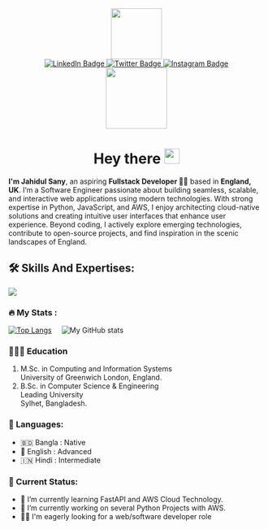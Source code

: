 <div id="header" align="center">
  <img src="https://media.giphy.com/media/M9gbBd9nbDrOTu1Mqx/giphy.gif" width="100"/><br>
  <div id="badges">
    <a href="https://www.linkedin.com/in/jahidul-sany/">
      <img src="https://img.shields.io/badge/LinkedIn-blue?style=for-the-badge&logo=linkedin&logoColor=white" alt="LinkedIn Badge"/>
    </a>
    <a href="https://x.com/Jahidul__Sany">
      <img src="https://img.shields.io/badge/Twitter-blue?style=for-the-badge&logo=twitter&logoColor=white" alt="Twitter Badge"/>
    </a>
    <a href="https://www.instagram.com/jahidul.sany/">
      <img src="https://img.shields.io/badge/Instagram-blue?style=for-the-badge&logo=instagram&logoColor=white" alt="Instagram Badge"/>
    </a>
 </div>
 <div>
   <a href="https://jahidulsany.co.uk">
     <img src="https://komarev.com/ghpvc/?username=JahidulSany&style=flat-square&color=blue" width="120px" alt=""/>
   </a>
  <h1>Hey there <img src="https://media.giphy.com/media/hvRJCLFzcasrR4ia7z/giphy.gif" width="30px"/></h1>
 </div>
</div>

<strong>I'm Jahidul Sany</strong>, an aspiring <strong>Fullstack Developer 👨‍💻</strong> based in <strong>England, UK</strong>.
I’m a Software Engineer passionate about building seamless, scalable, and interactive web applications using modern technologies. With strong expertise in Python, JavaScript, and AWS, I enjoy architecting cloud-native solutions and creating intuitive user interfaces that enhance user experience. Beyond coding, I actively explore emerging technologies, contribute to open-source projects, and find inspiration in the scenic landscapes of England.

<h2>🛠️ Skills And Expertises:</h2>
<p align="left">
  <a href="https://jahidulsany.co.uk">
    <img src="https://skillicons.dev/icons?i=git&theme=light,aws,python,js,react,redux,nextjs,expressjs,fastapi" />
  </a>
</p>

### 🔥 My Stats :

[![Top Langs](https://github-readme-stats.vercel.app/api/top-langs/?username=JahidulSany&layout=compact&theme=vision-friendly-dark)](https://github.com/anuraghazra/github-readme-stats) &nbsp; &nbsp;
![My GitHub stats](https://github-readme-stats.vercel.app/api?username=JahidulSany&layout=compact&theme=vision-friendly-dark&show_icons=true)

### 👨🏻‍🎓 Education

1. M.Sc. in Computing and Information Systems  
   University of Greenwich
   London, England.
3. B.Sc. in Computer Science & Engineering  
   Leading University  
   Sylhet, Bangladesh.

<!-- education section ends here  -->

<!-- my languages section starts here  -->

### 💬 Languages:

- 🇧🇩 Bangla : Native
- 🏴󠁧󠁢󠁥󠁮󠁧󠁿 English : Advanced
- 🇮🇳 Hindi : Intermediate
  <br />

### 🚀 Current Status:

- 🌱 I’m currently learning FastAPI and AWS Cloud Technology.
- 🔭 I’m currently working on several Python Projects with AWS.
- 🕵️‍♂️ I'm eagerly looking for a web/software developer role

